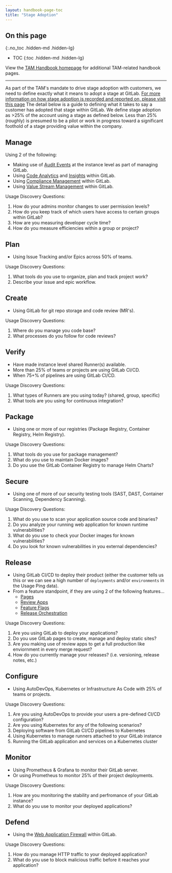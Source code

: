 ```yaml
---
layout: handbook-page-toc
title: "Stage Adoption"
---
```


## On this page
{:.no_toc .hidden-md .hidden-lg}

- TOC
{:toc .hidden-md .hidden-lg}

View the [TAM Handbook homepage](/handbook/customer-success/tam/) for additional TAM-related handbook pages.

---

As part of the TAM's mandate to drive stage adoption with customers, we need to define exactly what it means to adopt a stage at GitLab.  [For more information on how stage adoption is recorded and reported on, please visit this page](/handbook/customer-success/tam/success-plans/#open-and-categorize-a-stage-adoption-objective)
The detail below is a guide to defining what it takes to say a customer has adopted that stage within GitLab. We define stage adoption as >25% of the account using a stage as defined below. Less than 25% (roughly) is presumed to be a pilot or work in progress toward a significant foothold of a stage providing value within the company.

## Manage

Using 2 of the following:

- Making use of [Audit Events](https://docs.gitlab.com/ee/administration/audit_events.html) at the instance level as part of managing GitLab.
- Using [Code Analytics](https://about.gitlab.com/direction/manage/code-analytics/) and [Insights](https://docs.gitlab.com/ee/user/group/insights/) within GitLab.
- Using [Compliance Management](https://about.gitlab.com/direction/manage/compliance-management/) within GitLab.
- Using [Value Stream Management](https://about.gitlab.com/solutions/value-stream-management/) within GitLab.

Usage Discovery Questions: 
1. How do your admins monitor changes to user permission levels? 
1. How do you keep track of which users have access to certain groups within GitLab? 
1. How are you measuring developer cycle time? 
1. How do you measure efficiencies within a group or project?

## Plan

- Using Issue Tracking and/or Epics across 50% of teams.

Usage Discovery Questions:
1. What tools do you use to organize, plan and track project work?
2. Describe your issue and epic workflow.

## Create

- Using GitLab for git repo storage and code review (MR's).

Usage Discovery Questions:
1. Where do you manage you code base?
1. What processes do you follow for code reviews?

## Verify

- Have made instance level shared Runner(s) available.
- More than 25% of teams or projects are using GitLab CI/CD.
- When 75+% of pipelines are using GitLab CI/CD.

Usage Discovery Questions:
1. What types of Runners are you using today? (shared, group, specific)
1. What tools are you using for continuous integration?

## Package

- Using one or more of our registries (Package Registry, Container Registry, Helm Registry).

Usage Discovery Questions:
1. What tools do you use for package management?
1. What do you use to maintain Docker images?
1. Do you use the GitLab Container Registry to manage Helm Charts?

## Secure

- Using one of more of our security testing tools (SAST, DAST, Container Scanning, Dependency Scanning).

Usage Discovery Questions:
1. What do you use to scan your application source code and binaries?
1. Do you analyze your running web application for known runtime vulnerabilities? 
1. What do you use to check your Docker images for known vulnerabilities?
1. Do you look for known vulnerabilities in you external dependencies?

## Release

- Using GitLab CI/CD to deploy their product (either the customer tells us this or we can see a high number of `deployments` and/or `environments` in the Usage Ping data).
- From a feature standpoint, if they are using 2 of the following features...
  - [Pages](https://about.gitlab.com/stages-devops-lifecycle/pages/)
  - [Review Apps](https://about.gitlab.com/stages-devops-lifecycle/review-apps/)
  - [Feature Flags](https://docs.gitlab.com/ee/user/project/operations/feature_flags.html)
  - [Release Orchestration](https://docs.gitlab.com/ee/user/project/releases/)

Usage Discovery Questions:
1. Are you using GitLab to deploy your applications?
2. Do you use GitLab pages to create, manage and deploy static sites?
3. Are you making use of review apps to get a full production like enviornment in every merge request? 
4. How do you currently manage your releases? (i.e. versioning, release notes, etc.)

## Configure

- Using AutoDevOps, Kubernetes or Infrastructure As Code with 25% of teams or projects.

Usage Discovery Questions:
1. Are you using AutoDevOps to provide your users a pre-defined CI/CD configuration?
2. Are you using Kubernetes for any of the following scenarios?
  1. Deploying software from GitLab CI/CD pipelines to Kubernetes
  2. Using Kubernetes to manage runners attached to your GitLab instance
  3. Running the GitLab application and services on a Kubernetes cluster 

## Monitor

- Using Prometheus & Grafana to monitor their GitLab server.
- Or using Prometheus to monitor 25% of their project deployments.

Usage Discovery Questions:
1. How are you monitoring the stability and perfromance of your GitLab instance?
2. What do you use to monitor your deployed applications?

## Defend

- Using the [Web Application Firewall](https://docs.gitlab.com/ee/user/clusters/applications.html#web-application-firewall-modsecurity) within GitLab.

Usage Discovery Questions:
1. How do you manage HTTP traffic to your deployed application? 
2. What do you use to block malicious traffic before it reaches your application?
